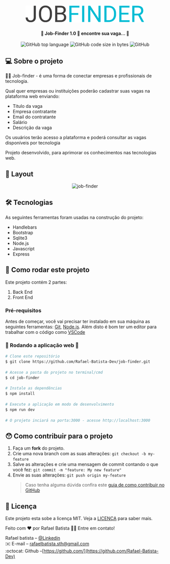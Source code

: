 <h1 align="center">
    <img alt="job-finder" title="#job-finder" src="https://github.com/Rafael-Batista-Dev/job-finder/blob/master/assets/job-finder.png" />
</h1>

<h4 align="center"> 
	👔 Job-Finder 1.0 🚀 encontre sua vaga... 👔
</h4>

<p align="center">
  <img alt="GitHub top language" src="https://img.shields.io/github/languages/top/Rafael-Batista-Dev/job-finder">

  <img alt="GitHub code size in bytes" src="https://img.shields.io/github/languages/code-size/Rafael-Batista-Dev/job-finder">

  <img alt="GitHub" src="https://img.shields.io/github/license/Rafael-Batista-Dev/job-finder">
</p>

## 💻 Sobre o projeto

👨‍💻 Job-finder - é uma forma de conectar empresas e profissionais de tecnologia.

Qual quer empresas ou instituições poderão cadastrar suas vagas na plataforma web enviando:

- Titulo da vaga
- Empresa contratante
- Email do contratante
- Salário
- Descrição da vaga

Os usuários terão acesso a plataforma e poderá consultar as vagas disponíveis por tecnologia

Projeto desenvolvido, para aprimorar os conhecimentos nas tecnologias web.

## 🎨 Layout

<p align="center" width= '90%'>
<img alt="job-finder" title="#job-finder" src="https://github.com/Rafael-Batista-Dev/job-finder/blob/master/assets/job-finder.gif" />
</p>

## 🛠 Tecnologias

As seguintes ferramentas foram usadas na construção do projeto:

- Handlebars
- Bootstrap
- Sqlite3
- Node.js
- Javascript
- Express
## 🚀 Como rodar este projeto

Este projeto contém 2 partes:

1. Back End
2. Front End

### Pré-requisitos

Antes de começar, você vai precisar ter instalado em sua máquina as seguintes ferramentas:
[Git](https://git-scm.com), [Node.js][nodejs].
Além disto é bom ter um editor para trabalhar com o código como [VSCode][vscode]

### 🧭 Rodando a aplicação web 🎲

```bash
# Clone este repositório
$ git clone https://github.com/Rafael-Batista-Dev/job-finder.git

# Acesse a pasta do projeto no terminal/cmd
$ cd job-finder

# Instale as dependências
$ npm install

# Execute a aplicação em modo de desenvolvimento
$ npm run dev

# O projeto inciará na porta:3000 - acesse http://localhost:3000
```

## 😯 Como contribuir para o projeto

1. Faça um **fork** do projeto.
2. Crie uma nova branch com as suas alterações: `git checkout -b my-feature`
3. Salve as alterações e crie uma mensagem de commit contando o que você fez: `git commit -m "feature: My new feature"`
4. Envie as suas alterações: `git push origin my-feature`
   > Caso tenha alguma dúvida confira este [guia de como contribuir no GitHub](https://github.com/firstcontributions/first-contributions)

## 📝 Licença

Este projeto esta sobe a licença MIT. Veja a [LICENÇA](license) para saber mais.

Feito com ❤️ por Rafael Batista 👋🏽 Entre em contato!

<p align="center">

Rafael batista – [@Linkedin](https://www.linkedin.com/in/rafael-batista-dev/)
<br/>
✉️ E-mail – rafaelbatista.sth@gmail.com
<br/>
:octocat: Github –[https://github.com/](https://github.com/Rafael-Batista-Dev)

</p>

[nodejs]: https://nodejs.org/
[javascript]: https://www.javascriptlang.org/
[express]: https://express.github.io/
[yarn]: https://yarnpkg.com/
[vscode]: https://code.visualstudio.com/
[vceditconfig]: https://marketplace.visualstudio.com/items?itemName=EditorConfig.EditorConfig
[license]: https://opensource.org/licenses/MIT
[vceslint]: https://marketplace.visualstudio.com/items?itemName=dbaeumer.vscode-eslint
[prettier]: https://marketplace.visualstudio.com/items?itemName=esbenp.prettier-vscode
